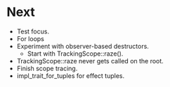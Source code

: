 # Next

- Test focus.
- For loops
- Experiment with observer-based destructors.
  - Start with TrackingScope::raze().
- TrackingScope::raze never gets called on the root.
- Finish scope tracing.
- impl_trait_for_tuples for effect tuples.
